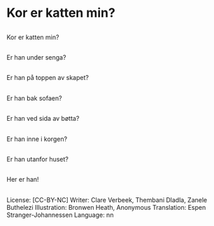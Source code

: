 # Kor er katten min?

##
Kor er katten min?

##
Er han under senga?

##
Er han på toppen av skapet?

##
Er han bak sofaen?

##
Er han ved sida av bøtta?

##
Er han inne i korgen?

##
Er han utanfor huset?

##
Her er han!

##
License: [CC-BY-NC]
Writer: Clare Verbeek, Thembani Dladla, Zanele Buthelezi
Illustration: Bronwen Heath, Anonymous
Translation: Espen Stranger-Johannessen
Language: nn
